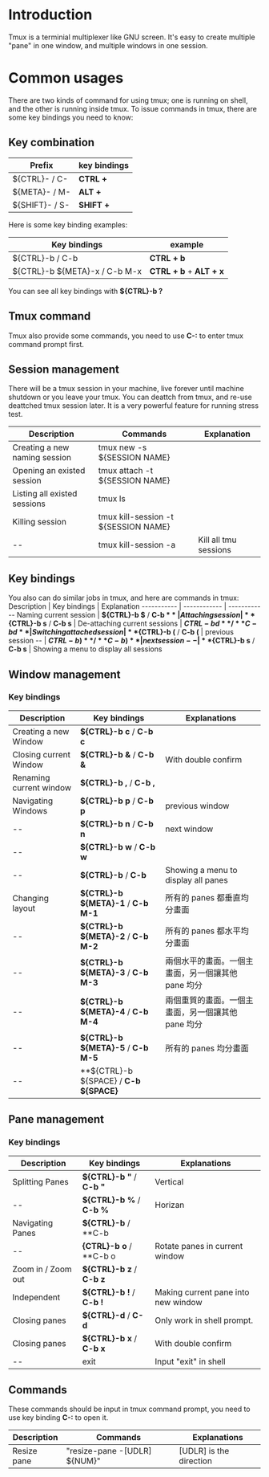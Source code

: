# Introduction

Tmux is a terminial multiplexer like GNU screen. It's easy to create multiple "pane" in one window, and multiple windows in one session.

# Common usages

There are two kinds of command for using tmux; one is running on shell, and the other is running inside tmux. To issue commands in tmux, there are some key bindings you need to know:

## Key combination

Prefix | key bindings
------ | ------------
${CTRL}- / C- | **CTRL +**
${META}- / M- | **ALT +**
${SHIFT}- / S- | **SHIFT +**

Here is some key binding examples:

Key bindings | example
------------ | -------
${CTRL}-b / C-b | **CTRL + b**
${CTRL}-b ${META}-x / C-b M-x | **CTRL + b** + **ALT + x**

You can see all key bindings with **${CTRL}-b ?**

## Tmux command

Tmux also provide some commands, you need to use **C-:** to enter tmux command prompt first.


## Session management

There will be a tmux session in your machine, live forever until machine shutdown or you leave your tmux. You can deattch from tmux, and re-use deattched tmux session later. It is a very powerful feature for running stress test.

Description | Commands | Explanation
----------- | -------- | ------------
Creating a new naming session | tmux new -s ${SESSION NAME} | 
Opening an existed session | tmux attach -t ${SESSION NAME} | 
Listing all existed sessions | tmux ls | 
Killing session | tmux kill-session -t ${SESSION NAME} | 
-- | tmux kill-session -a | Kill all tmu sessions

## Key bindings

You also can do similar jobs in tmux, and here are commands in tmux:
Description | Key bindings | Explanation
----------- | ------------ | ------------
Naming current session | **${CTRL}-b $** / **C-b $** | 
Attaching session | **${CTRL}-b s** / **C-b s** | 
De-attaching current sessions | **${CTRL}-b d** / **C-b d** | 
Switching attached session | **${CTRL}-b (** / **C-b (** | previous session
-- | **${CTRL}-b )** / **C-b )** | next session 
-- | **${CTRL}-b s** / **C-b s** | Showing a menu to display all sessions

## Window management

### Key bindings

Description | Key bindings | Explanations
----------- | ------------ | -------------
Creating a new Window | **${CTRL}-b c** / **C-b c** | 
Closing current Window | **${CTRL}-b &** / **C-b &** | With double confirm
Renaming current window | **${CTRL}-b ,** / **C-b ,** |   
Navigating Windows | **${CTRL}-b p** / **C-b p** | previous window
-- | **${CTRL}-b n** / **C-b n** | next window
-- | **${CTRL}-b w** / **C-b w** | 
-- | **${CTRL}-b <number>** / **C-b <number>** | Showing a menu to display all panes
Changing layout | **${CTRL}-b ${META}-1** / **C-b M-1** | 所有的 panes 都垂直均分畫面
-- | **${CTRL}-b ${META}-2** / **C-b M-2** | 所有的 panes 都水平均分畫面
-- | **${CTRL}-b ${META}-3** / **C-b M-3** | 兩個水平的畫面。一個主畫面，另一個讓其他 pane 均分
-- | **${CTRL}-b ${META}-4** / **C-b M-4** | 兩個重質的畫面。一個主畫面，另一個讓其他 pane 均分
-- | **${CTRL}-b ${META}-5** / **C-b M-5** | 所有的 panes 均分畫面
-- | **${CTRL}-b ${SPACE} / **C-b ${SPACE}** | 

## Pane management

### Key bindings

Description | Key bindings | Explanations
----------- | ------------ | -------------
Splitting Panes | **${CTRL}-b "** / **C-b "** | Vertical 
-- | **${CTRL}-b %** / **C-b %** | Horizan 
Navigating Panes | **${CTRL}-b <arrow keys>** / **C-b <arrow keys> | 
-- | **{CTRL}-b o** / **C-b o | Rotate panes in current window
Zoom in / Zoom out | **${CTRL}-b z** / **C-b z** | 
Independent | **${CTRL}-b !** / **C-b !** | Making current pane into new window 
Closing panes | **${CTRL}-d** / **C-d** | Only work in shell prompt.
Closing panes | **${CTRL}-b x** / **C-b x** | With double confirm
-- | exit | Input "exit" in shell 

## Commands

These commands should be input in tmux command prompt, you need to use key binding **C-:** to open it.

Description | Commands | Explanations
----------- | -------- | -------------
Resize pane | "resize-pane -[UDLR] ${NUM}" | [UDLR] is the direction


